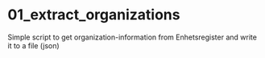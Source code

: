 # 01_extract_organizations

Simple script to get organization-information from Enhetsregister and write it to a file (json)
